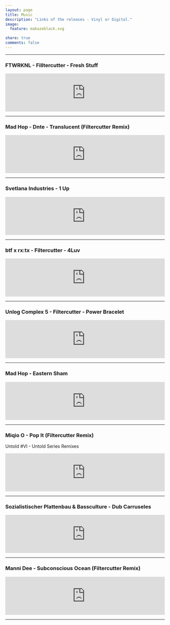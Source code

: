 ```yaml
---
layout: page
title: Music
description: "Links of the releases - Vinyl or Digital."
image:
  feature: makazeblack.svg

share: true
comments: false
---
```



---

### FTWRKNL - Filltercutter - Fresh Stuff

<iframe style="border: 0; width: 100%; height: 120px;" src="https://bandcamp.com/EmbeddedPlayer/album=3993077690/size=large/bgcol=ffffff/linkcol=0687f5/tracklist=false/artwork=small/track=2940970276/transparent=true/" seamless><a href="http://fwnl.bandcamp.com/album/ftwrknl-2">FTWRKNL #2 by FTWRKNL</a></iframe>

---

### Mad Hop - Dnte - Translucent (Filtercutter Remix)

<iframe style="border: 0; width: 100%; height: 120px;" src="https://bandcamp.com/EmbeddedPlayer/album=817380093/size=large/bgcol=ffffff/linkcol=0687f5/tracklist=false/artwork=small/track=2662396733/transparent=true/" seamless><a href="http://mad-hop.bandcamp.com/album/moments">Moments by Dnte</a></iframe>

---

### Svetlana Industries - 1 Up

<iframe style="border: 0; width: 100%; height: 120px;" src="http://bandcamp.com/EmbeddedPlayer/album=1757515684/size=large/bgcol=ffffff/linkcol=0687f5/tracklist=false/artwork=small/transparent=true/" seamless><a href="http://shop.svetlanaindustries.com/album/svet001-1up">SVET001: 1UP by Filtercutter</a></iframe>

---

### btf x rx​:​tx - Filtercutter - 4Luv

<iframe style="border: 0; width: 100%; height: 120px;" src="http://bandcamp.com/EmbeddedPlayer/album=1818346369/size=large/bgcol=ffffff/linkcol=0687f5/tracklist=false/artwork=small/track=2561309440/transparent=true/" seamless><a href="http://rxtx.bandcamp.com/album/btf-x-rx-tx">btf x rx:tx by Filtercutter</a></iframe>

---

### Unlog Complex 5 - Filtercutter - Power Bracelet

<iframe style="border: 0; width: 100%; height: 120px;" src="https://bandcamp.com/EmbeddedPlayer/album=1829858254/size=large/bgcol=ffffff/linkcol=0687f5/tracklist=false/artwork=small/track=2684434965/transparent=true/" seamless><a href="http://unlog1.bandcamp.com/album/va-unlog-complex-05">VA - Unlog Complex #05 by Filtercutter</a></iframe>

---

### Mad Hop - Eastern Sham

<iframe style="border: 0; width: 100%; height: 120px;" src="http://bandcamp.com/EmbeddedPlayer/album=2636814852/size=large/bgcol=ffffff/linkcol=0687f5/tracklist=false/artwork=small/track=1250204346/transparent=true/" seamless><a href="http://mad-hop.bandcamp.com/album/mad-hop-vol-1">Mad-Hop vol.1 by MAD-HOP</a></iframe>

---

### Miqio O - Pop It (Filtercutter Remix)
Untold #VI - Untold Series Remixes

<iframe style="border: 0; width: 100%; height: 120px;" src="http://bandcamp.com/EmbeddedPlayer/album=872319756/size=large/bgcol=ffffff/linkcol=0687f5/tracklist=false/artwork=small/track=580454481/transparent=true/" seamless><a href="http://miqio.bandcamp.com/album/untold-vi-untold-series-remixes">Untold #VI - Untold Series Remixes by Miqi O.</a></iframe>

---

### Sozialistischer Plattenbau & Bassculture - Dub Carruseles

<iframe style="border: 0; width: 100%; height: 120px;" src="https://bandcamp.com/EmbeddedPlayer/album=548321630/size=large/bgcol=ffffff/linkcol=0687f5/tracklist=false/artwork=small/track=3650853967/transparent=true/" seamless><a href="https://bassculturenl.bandcamp.com/album/dub-carruseles">DUB CARRUSELES by Selektor Depender &amp; Filtercutter</a></iframe>

---

### Manni Dee - Subconscious Ocean (Filtercutter Remix)

<iframe style="border: 0; width: 100%; height: 120px;" src="http://bandcamp.com/EmbeddedPlayer/album=1705968937/size=large/bgcol=ffffff/linkcol=0687f5/tracklist=false/artwork=small/track=1031508464/transparent=true/" seamless><a href="http://mad-hop.bandcamp.com/album/mad-hop-vol-3">Mad-Hop vol.3 by MAD-HOP</a></iframe>

---

